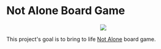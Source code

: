 <h1>Not Alone Board Game</h1>
<p align="center">
  <img src="https://cf.geekdo-images.com/opengraph_left/img/Drj9OBhTZQBVFEUGo647-jZ4UZM=/fit-in/445x445/filters:strip_icc()/pic3611884.jpg">
</p>

This project's goal is to bring to life [Not Alone](https://www.geekattitudegames.com/nos-jeux/not-alone/) board game.
